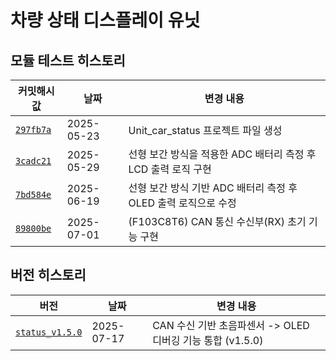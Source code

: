 # 차량 상태 디스플레이 유닛

## 모듈 테스트 히스토리

| 커밋해시값 | 날짜         | 변경 내용 |
|----------|--------------|-----------|
| [`297fb7a`](https://github.com/YeonsuJ/Car_control_project/commit/297fb7a5fb488cf9ed558b2aad0e361e1f59dd34) | 2025-05-23 | Unit_car_status 프로젝트 파일 생성 |
| [`3cadc21`](https://github.com/YeonsuJ/Car_control_project/commit/3cadc214babbb125b15034e2ebce0408e0c439cd) | 2025-05-29 | 선형 보간 방식을 적용한 ADC 배터리 측정 후 LCD 출력 로직 구현 |
| [`7bd584e`](https://github.com/YeonsuJ/Car_control_project/commit/7bd584ef51410f1fcd1aae941d038a377702ed81) | 2025-06-19 | 선형 보간 방식 기반 ADC 배터리 측정 후 OLED 출력 로직으로 수정|
| [`89800be`](https://github.com/YeonsuJ/Car_control_project/commit/89800bed5bbd43df382bfc1d63d63a506a9933f4) | 2025-07-01 | (F103C8T6) CAN 통신 수신부(RX) 초기 기능 구현|


## 버전 히스토리
| 버전 | 날짜         | 변경 내용 |
|----------|--------------|-----------|
| [`status_v1.5.0`](https://github.com/YeonsuJ/Car_control_project/commit/d7810ab06a289a489a91285c02ddfea00daa1e14) | 2025-07-17 | CAN 수신 기반 초음파센서 -> OLED 디버깅 기능 통합 (v1.5.0)|
